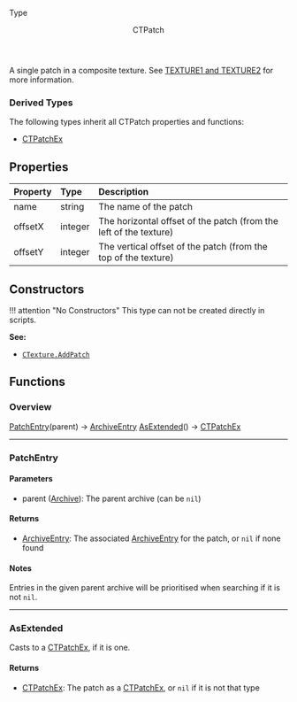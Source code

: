 <subhead>Type</subhead>
<header>CTPatch</header>

A single patch in a composite texture. See [TEXTURE1 and TEXTURE2](https://doomwiki.org/wiki/TEXTURE1_and_TEXTURE2) for more information.

### Derived Types

The following types inherit all <type>CTPatch</type> properties and functions:

* <type>[CTPatchEx](CTPatchEx.md)</type>

## Properties

| Property | Type | Description |
|:---------|:-----|:------------|
<prop class="rw">name</prop> | <type>string</type> | The name of the patch
<prop class="rw">offsetX</prop> | <type>integer</type> | The horizontal offset of the patch (from the left of the texture)
<prop class="rw">offsetY</prop> | <type>integer</type> | The vertical offset of the patch (from the top of the texture)

## Constructors

!!! attention "No Constructors"
    This type can not be created directly in scripts.

**See:**

* <code>[CTexture.AddPatch](CTexture.md#addpatch)</code>

## Functions

### Overview

<fdef>[PatchEntry](#patchentry)(<arg>parent</arg>) -> <type>[ArchiveEntry](../Archive/ArchiveEntry.md)</type></fdef>
<fdef>[AsExtended](#asextended)() -> <type>[CTPatchEx](CTPatchEx.md)</type></fdef>

---
### PatchEntry

#### Parameters

* <arg>parent</arg> (<type>[Archive](../Archive/Archive.md)</type>): The parent archive (can be `nil`)

#### Returns

* <type>[ArchiveEntry](../Archive/ArchiveEntry.md)</type>: The associated <type>[ArchiveEntry](../Archive/ArchiveEntry.md)</type> for the patch, or `nil` if none found

#### Notes

Entries in the given <arg>parent</arg> archive will be prioritised when searching if it is not `nil`.

---
### AsExtended

Casts to a <type>[CTPatchEx](CTPatchEx.md)</type>, if it is one.

#### Returns

* <type>[CTPatchEx](CTPatchEx.md)</type>: The patch as a <type>[CTPatchEx](CTPatchEx.md)</type>, or `nil` if it is not that type
